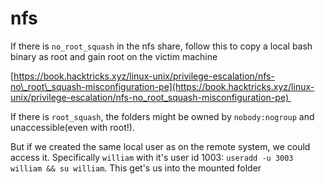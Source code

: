 # nfs
If there is `no_root_squash` in the nfs share, follow this to copy a local bash binary as root and gain root on the victim machine

[https://book.hacktricks.xyz/linux-unix/privilege-escalation/nfs-no\_root\_squash-misconfiguration-pe](https://book.hacktricks.xyz/linux-unix/privilege-escalation/nfs-no_root_squash-misconfiguration-pe) 

If there is `root_squash`, the folders might be owned by `nobody:nogroup` and unaccessible(even with root!).

But if we created the same local user as on the remote system, we could access it. Specifically `william` with it's user id 1003: `useradd -u 3003 william && su william`. This get's us into the mounted folder